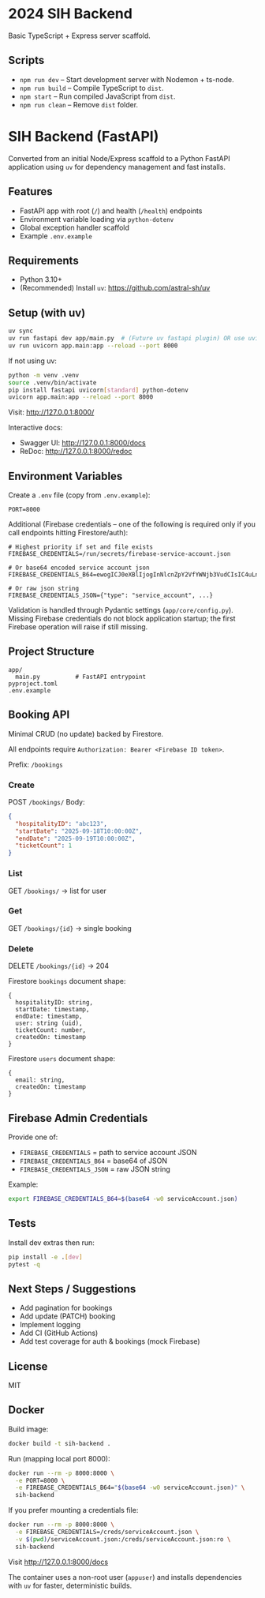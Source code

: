 # 2024 SIH Backend

Basic TypeScript + Express server scaffold.

## Scripts

- `npm run dev` – Start development server with Nodemon + ts-node.
- `npm run build` – Compile TypeScript to `dist`.
- `npm start` – Run compiled JavaScript from `dist`.
- `npm run clean` – Remove `dist` folder.

# SIH Backend (FastAPI)

Converted from an initial Node/Express scaffold to a Python FastAPI application using `uv` for dependency management and fast installs.

## Features

- FastAPI app with root (`/`) and health (`/health`) endpoints
- Environment variable loading via `python-dotenv`
- Global exception handler scaffold
- Example `.env.example`

## Requirements

- Python 3.10+
- (Recommended) Install `uv`: https://github.com/astral-sh/uv

## Setup (with uv)

```bash
uv sync
uv run fastapi dev app/main.py  # (Future uv fastapi plugin) OR use uvicorn directly
uv run uvicorn app.main:app --reload --port 8000
```

If not using uv:

```bash
python -m venv .venv
source .venv/bin/activate
pip install fastapi uvicorn[standard] python-dotenv
uvicorn app.main:app --reload --port 8000
```

Visit: http://127.0.0.1:8000/

Interactive docs:

- Swagger UI: http://127.0.0.1:8000/docs
- ReDoc: http://127.0.0.1:8000/redoc

## Environment Variables

Create a `.env` file (copy from `.env.example`):

```
PORT=8000
```

Additional (Firebase credentials – one of the following is required only if you call endpoints hitting Firestore/auth):

```
# Highest priority if set and file exists
FIREBASE_CREDENTIALS=/run/secrets/firebase-service-account.json

# Or base64 encoded service account json
FIREBASE_CREDENTIALS_B64=ewogICJ0eXBlIjogInNlcnZpY2VfYWNjb3VudCIsIC4uLn0=

# Or raw json string
FIREBASE_CREDENTIALS_JSON={"type": "service_account", ...}
```

Validation is handled through Pydantic settings (`app/core/config.py`). Missing Firebase credentials do not block application startup; the first Firebase operation will raise if still missing.

## Project Structure

```
app/
  main.py          # FastAPI entrypoint
pyproject.toml
.env.example
```

## Booking API

Minimal CRUD (no update) backed by Firestore.

All endpoints require `Authorization: Bearer <Firebase ID token>`.

Prefix: `/bookings`

### Create

POST `/bookings/`
Body:

```json
{
  "hospitalityID": "abc123",
  "startDate": "2025-09-18T10:00:00Z",
  "endDate": "2025-09-19T10:00:00Z",
  "ticketCount": 1
}
```

### List

GET `/bookings/` -> list for user

### Get

GET `/bookings/{id}` -> single booking

### Delete

DELETE `/bookings/{id}` -> 204

Firestore `bookings` document shape:

```
{
  hospitalityID: string,
  startDate: timestamp,
  endDate: timestamp,
  user: string (uid),
  ticketCount: number,
  createdOn: timestamp
}
```

Firestore `users` document shape:

```
{
  email: string,
  createdOn: timestamp
}
```

## Firebase Admin Credentials

Provide one of:

- `FIREBASE_CREDENTIALS` = path to service account JSON
- `FIREBASE_CREDENTIALS_B64` = base64 of JSON
- `FIREBASE_CREDENTIALS_JSON` = raw JSON string

Example:

```bash
export FIREBASE_CREDENTIALS_B64=$(base64 -w0 serviceAccount.json)
```

## Tests

Install dev extras then run:

```bash
pip install -e .[dev]
pytest -q
```

## Next Steps / Suggestions

- Add pagination for bookings
- Add update (PATCH) booking
- Implement logging
- Add CI (GitHub Actions)
- Add test coverage for auth & bookings (mock Firebase)

## License

MIT

## Docker

Build image:

```bash
docker build -t sih-backend .
```

Run (mapping local port 8000):

```bash
docker run --rm -p 8000:8000 \
  -e PORT=8000 \
  -e FIREBASE_CREDENTIALS_B64="$(base64 -w0 serviceAccount.json)" \
  sih-backend
```

If you prefer mounting a credentials file:

```bash
docker run --rm -p 8000:8000 \
  -e FIREBASE_CREDENTIALS=/creds/serviceAccount.json \
  -v $(pwd)/serviceAccount.json:/creds/serviceAccount.json:ro \
  sih-backend
```

Visit http://127.0.0.1:8000/docs

The container uses a non-root user (`appuser`) and installs dependencies with `uv` for faster, deterministic builds.
